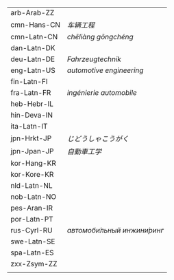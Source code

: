 | | |
|-|-|
| arb-Arab-ZZ |  |
| cmn-Hans-CN | _车辆工程_ |
| cmn-Latn-CN | _chēliàng gōngchéng_ |
| dan-Latn-DK |  |
| deu-Latn-DE | _Fahrzeugtechnik_ |
| eng-Latn-US | _automotive engineering_ |
| fin-Latn-FI |  |
| fra-Latn-FR | _ingénierie automobile_ |
| heb-Hebr-IL |  |
| hin-Deva-IN |  |
| ita-Latn-IT |  |
| jpn-Hrkt-JP | _じどうしゃこうがく_ |
| jpn-Jpan-JP | _自動車工学_ |
| kor-Hang-KR |  |
| kor-Kore-KR |  |
| nld-Latn-NL |  |
| nob-Latn-NO |  |
| pes-Aran-IR |  |
| por-Latn-PT |  |
| rus-Cyrl-RU | _автомоби́льный инжини́ринг_ |
| swe-Latn-SE |  |
| spa-Latn-ES |  |
| zxx-Zsym-ZZ |  |
|  |  |
